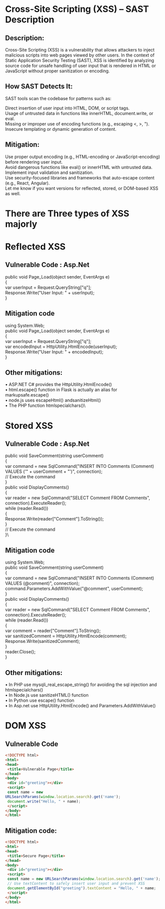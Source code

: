 # Cross-Site Scripting (XSS) – SAST Description
## Description:
Cross-Site Scripting (XSS) is a vulnerability that allows attackers to inject malicious scripts into web pages viewed by other users. In the context of Static Application Security Testing (SAST), XSS is identified by analyzing source code for unsafe handling of user input that is rendered in HTML or JavaScript without proper sanitization or encoding.

## How SAST Detects It:

SAST tools scan the codebase for patterns such as:

Direct insertion of user input into HTML, DOM, or script tags.\
Usage of untrusted data in functions like innerHTML, document.write, or eval.\
Missing or improper use of encoding functions (e.g., escaping <, >, ").\
Insecure templating or dynamic generation of content.


## Mitigation:

Use proper output encoding (e.g., HTML-encoding or JavaScript-encoding) before rendering user input.\
Avoid dangerous functions like eval() or innerHTML with untrusted data.\
Implement input validation and sanitization.\
Use security-focused libraries and frameworks that auto-escape content (e.g., React, Angular).\
Let me know if you want versions for reflected, stored, or DOM-based XSS as well.

# There are Three types of XSS majorly
# Reflected XSS
## Vulnerable Code : Asp.Net
public void Page_Load(object sender, EventArgs e)\
{\
 var userInput = Request.QueryString["q"];\
 Response.Write("User Input: " + userInput);\
}
## Mitigation code
using System.Web;\
public void Page_Load(object sender, EventArgs e)\
{\
 var userInput = Request.QueryString["q"];\
 var encodedInput = HttpUtility.HtmlEncode(userInput);\
 Response.Write("User Input: " + encodedInput);\
}

## Other mitigations:
• ASP.NET C# provides the HttpUtility.HtmlEncode()\
• html.escape() function in Flask is actually an alias for markupsafe.escape()\
• node.js uses escapeHtml() andsanitizeHtml()\
• The PHP function htmlspecialchars()\
# Stored XSS
## Vulnerable Code : Asp.Net
public void SaveComment(string userComment)\
{\
 var command = new SqlCommand("INSERT INTO Comments (Comment) \
VALUES ('" + userComment + "')", connection);\
 // Execute the command\
}\
public void DisplayComments()\
{\
 var reader = new SqlCommand("SELECT Comment FROM Comments",\
connection).ExecuteReader();\
 while (reader.Read())\
 {\
 Response.Write(reader["Comment"].ToString());\
 }\
 // Execute the command\
}\

## Mitigation code
using System.Web;\
public void SaveComment(string userComment)\
{\
 var command = new SqlCommand("INSERT INTO Comments (Comment) \
VALUES (@comment)", connection);\
 command.Parameters.AddWithValue("@comment", userComment);\
}\
public void DisplayComments()\
{\
 var reader = new SqlCommand("SELECT Comment FROM Comments",\
connection).ExecuteReader();\
 while (reader.Read())\
 {\
 var comment = reader["Comment"].ToString();\
 var sanitizedComment = HttpUtility.HtmlEncode(comment);\
 Response.Write(sanitizedComment);\
 }\
 reader.Close();\
}
## Other mitigations:
• In PHP use mysqli_real_escape_string() for avoiding the sql injection and 
htmlspecialchars()\
• In Node.js use sanitizeHTML() function\
• In Python use escape() function\
• In Asp.net use HttpUtility.HtmlEncode() and Parameters.AddWithValue()


# DOM XSS
## Vulnerable Code
```html
<!DOCTYPE html>
<html>
<head>
 <title>Vulnerable Page</title>
</head>
<body>
 <div id="greeting"></div>
 <script>
 const name = new
URLSearchParams(window.location.search).get('name');
 document.write("Hello, " + name);
 </script>
</body>
</html>
```

## Mitigation code:
```html
<!DOCTYPE html>
<html>
<head>
 <title>Secure Page</title>
</head>
<body>
 <div id="greeting"></div>
 <script>
 const name = new URLSearchParams(window.location.search).get('name');
 // Use textContent to safely insert user input and prevent XSS
 document.getElementById("greeting").textContent = "Hello, " + name;
 </script>
</body>
</html>
```






